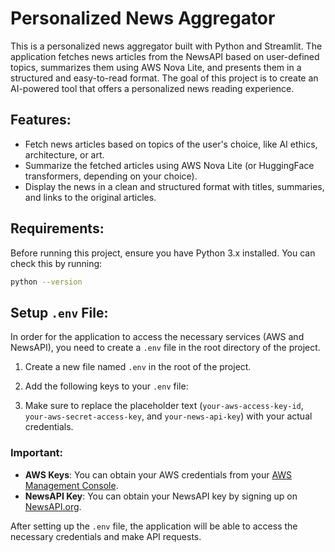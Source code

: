 # Personalized News Aggregator

This is a personalized news aggregator built with Python and Streamlit. 
The application fetches news articles from the NewsAPI based on user-defined topics, summarizes them using AWS Nova Lite, and presents them in a structured and easy-to-read format. 
The goal of this project is to create an AI-powered tool that offers a personalized news reading experience.

## Features:
- Fetch news articles based on topics of the user's choice, like AI ethics, architecture, or art.
- Summarize the fetched articles using AWS Nova Lite (or HuggingFace transformers, depending on your choice).
- Display the news in a clean and structured format with titles, summaries, and links to the original articles.

## Requirements:
Before running this project, ensure you have Python 3.x installed. You can check this by running:

```bash
python --version
```
## Setup `.env` File:

In order for the application to access the necessary services (AWS and NewsAPI), you need to create a `.env` file in the root directory of the project.

1. Create a new file named `.env` in the root of the project.
   
2. Add the following keys to your `.env` file:

3. Make sure to replace the placeholder text (`your-aws-access-key-id`, `your-aws-secret-access-key`, and `your-news-api-key`) with your actual credentials.

### Important:

- **AWS Keys**: You can obtain your AWS credentials from your [AWS Management Console](https://console.aws.amazon.com/iam/home#/security_credentials).
- **NewsAPI Key**: You can obtain your NewsAPI key by signing up on [NewsAPI.org](https://newsapi.org/).

After setting up the `.env` file, the application will be able to access the necessary credentials and make API requests.
